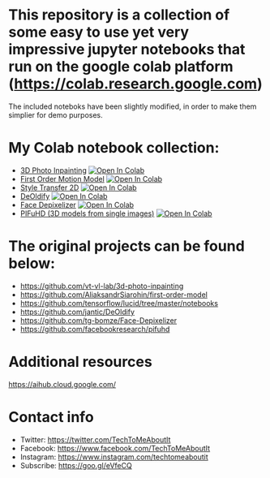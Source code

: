 # This repository is a collection of some easy to use yet very impressive jupyter notebooks that run on the google colab platform (https://colab.research.google.com)


The included noteboks have been slightly modified, in order to make them simplier for demo purposes.
# My Colab notebook collection:
* [3D Photo Inpainting](https://github.com/fzantalis/colab_collection/blob/master/3D_Photo_Inpainting.ipynb)
[![Open In Colab](https://colab.research.google.com/assets/colab-badge.svg)](https://colab.research.google.com/github/fzantalis/colab_collection/blob/master/3D_Photo_Inpainting.ipynb)
* [First Order Motion Model](https://github.com/fzantalis/colab_collection/blob/master/first_order_model_ttmai.ipynb)
[![Open In Colab](https://colab.research.google.com/assets/colab-badge.svg)](https://colab.research.google.com/github/fzantalis/colab_collection/blob/master/first_order_model_ttmai.ipynb)
* [Style Transfer 2D](https://github.com/fzantalis/colab_collection/blob/master/style_transfer_2d.ipynb)
[![Open In Colab](https://colab.research.google.com/assets/colab-badge.svg)](https://colab.research.google.com/github/fzantalis/colab_collection/blob/master/style_transfer_2d.ipynb)
* [DeOldify](https://github.com/fzantalis/colab_collection/blob/master/ImageColorizerColab_ttmai.ipynb)
[![Open In Colab](https://colab.research.google.com/assets/colab-badge.svg)](https://colab.research.google.com/github/fzantalis/colab_collection/blob/master/ImageColorizerColab_ttmai.ipynb)
* [Face Depixelizer](https://github.com/fzantalis/colab_collection/blob/master/Face_depixelizer_ttmai.ipynb)
[![Open In Colab](https://colab.research.google.com/assets/colab-badge.svg)](https://colab.research.google.com/github/fzantalis/colab_collection/blob/master/Face_depixelizer_ttmai.ipynb)
* [PIFuHD (3D models from single images)](https://github.com/fzantalis/colab_collection/blob/master/PIFuHD_ttmai.ipynb)
[![Open In Colab](https://colab.research.google.com/assets/colab-badge.svg)](https://colab.research.google.com/github/fzantalis/colab_collection/blob/master/PIFuHD_ttmai.ipynb)

# The original projects can be found below:

  - https://github.com/vt-vl-lab/3d-photo-inpainting
  - https://github.com/AliaksandrSiarohin/first-order-model
  - https://github.com/tensorflow/lucid/tree/master/notebooks
  - https://github.com/jantic/DeOldify
  - https://github.com/tg-bomze/Face-Depixelizer
  - https://github.com/facebookresearch/pifuhd

# Additional resources
https://aihub.cloud.google.com/

# Contact info
 - Twitter: https://twitter.com/TechToMeAboutIt 
 - Facebook: https://www.facebook.com/TechToMeAboutIt 
 - Instagram: https://www.instagram.com/techtomeaboutit 
 - Subscribe: https://goo.gl/eVfeCQ 
